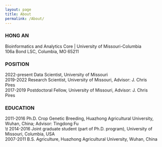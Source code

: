 ```yaml
---
layout: page
title: About
permalink: /About/
---
```


### HONG AN
Bioinformatics and Analytics Core | University of Missouri-Columbia   
106a Bond LSC, Columbia, MO 65211


### POSITION
2022-present Data Scientist, University of Missouri   
2019-2022	Research Scientist, University of Missouri, Advisor: J. Chris Pires    
2017-2019	Postdoctoral Fellow, University of Missouri, Advisor: J. Chris Pires   

### EDUCATION
2011-2016	Ph.D. Crop Genetic Breeding, Huazhong Agricultural University, Wuhan, China; Advisor: Tingdong Fu   
\t 2014-2016	Joint graduate student (part of Ph.D. program), University of Missouri, Columbia, USA   
2007-2011	B.S. Agriculture, Huazhong Agricultural University, Wuhan, China   
